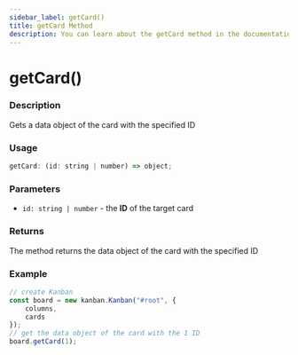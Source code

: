```yaml
---
sidebar_label: getCard()
title: getCard Method
description: You can learn about the getCard method in the documentation of the DHTMLX JavaScript Kanban library. Browse developer guides and API reference, try out code examples and live demos, and download a free 30-day evaluation version of DHTMLX Kanban.
---
```


# getCard()

### Description

Gets a data object of the card with the specified ID

### Usage

```js
getCard: (id: string | number) => object;
```

### Parameters

- `id: string | number` - the **ID** of the target card

### Returns

The method returns the data object of the card with the specified ID

### Example

```jsx {7}
// create Kanban
const board = new kanban.Kanban("#root", {
	columns,
	cards
});
// get the data object of the card with the 1 ID
board.getCard(1);
```
